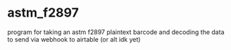 # astm_f2897
program for taking an astm f2897 plaintext barcode and decoding the data to send via webhook to airtable (or alt idk yet)